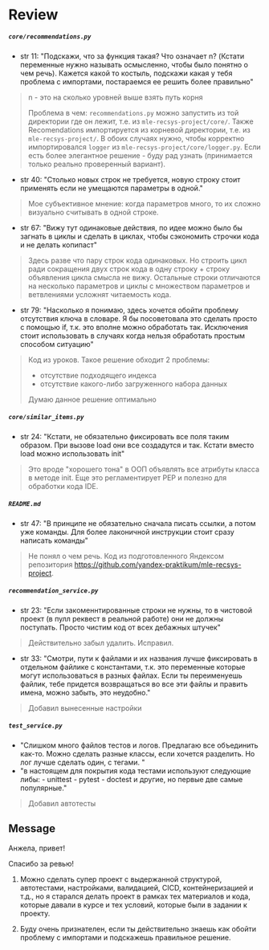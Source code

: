 # Review

##### `core/recommendations.py`

- str 11: "Подскажи, что за функция такая? Что означает n? (Кстати переменные нужно называть осмысленно, чтобы было понятно о чем речь). Кажется какой то костыль, подскажи какая у тебя проблема  с импортами, постараемся ее решить более правильно"

> n - это на сколько уровней выше взять путь корня
>
> Проблема в чем: `recommendations.py` можно запустить из той директории где он лежит, т.е. из `mle-recsys-project/core/`. Также Recomendations импортируется из корневой директории, т.е. из `mle-recsys-project/`. В обоих случаях нужно, чтобы корректно импортировался `logger` из `mle-recsys-project/core/logger.py`. Если есть более элегантное решение - буду рад узнать (принимается только реально проверенный вариант).

- str 40: "Столько новых строк не требуется, новую строку стоит применять если не умещаются параметры в одной."

> Мое субъективное мнение: когда параметров много, то их сложно визуально считывать в одной строке.

- str 67: "Вижу тут одинаковые действия, по идее можно было бы загнать в циклы и сделать в циклах, чтобы сэкономить строчки кода и не делать копипаст"

> Здесь разве что пару строк кода одинаковых. Но строить цикл ради сокращения двух строк кода в одну строку + строку объявления цикла смысла не вижу. Остальные строки отличаются на несколько параметров и циклы с множеством параметров и ветвлениями усложнят читаемость кода.

- str 79: "Насколько я понимаю, здесь хочется обойти проблему отсутствия ключа в словаре. Я бы посоветовала это сделать просто с помощью if, т.к. это вполне можно обработать так. Исключения стоит использовать в случаях когда нельзя обработать простым способом ситуацию"

> Код из уроков. Такое решение обходит 2 проблемы:
>
> - отсутствие подходящего индекса
> - отсутствие какого-либо загруженного набора данных
>
> Думаю данное решение оптимально

##### `core/similar_items.py`

- str 24: "Кстати, не обязательно фиксировать все поля таким образом. При вызове load они все создадутся и так. Кстати вместо load можно использовать init"

> Это вроде "хорошего тона" в ООП объявлять все атрибуты класса в методе init. Еще это регламентирует PEP и полезно для обработки кода IDE.

##### `README.md`

- str 47: "В принципе не обязательно сначала писать ссылки, а потом уже команды. Для более лаконичной инструкции стоит сразу написать команды"

> Не понял о чем речь. Код из подготовленного Яндексом репозитория https://github.com/yandex-praktikum/mle-recsys-project.

##### `recommendation_service.py`

- str 23: "Если закоменнтированные строки не нужны, то в чистовой проект (в пулл реквест в реальной работе) они не должны поступать. Просто чистим код от всех дебажных штучек"

> Действительно забыл удалить. Исправил.

- str 33: "Смотри, пути к файлами и их названия лучше фиксировать в отдельном файлике с константами, т.к. это переменные которые могут использоваться в разных файлах. Если ты переименуешь файлик, тебе придется возвращаться во все эти файлы и править имена, можно забыть, это неудобно."

> Добавил вынесенные настройки

##### `test_service.py`

- "Слишком много файлов тестов и логов. Предлагаю все объединить как-то. Можно сделать разные классы, если хочется разделить. Но лог лучше сделать один, с тегами. "
- "в настоящем для покрытия кода тестами используют следующие либы: - unittest - pytest - doctest и другие, но первые две самые популярные."

> Добавил автотесты



## Message

Анжела, привет!

Спасибо за ревью!

1. Можно сделать супер проект с выдержанной структурой, автотестами, настройками, валидацией, CICD, контейнеризацией и т.д., но я старался делать проект в рамках тех материалов и кода, которые давали в курсе и тех условий, которые были в задании к проекту.

2. Буду очень признателен, если ты действительно знаешь как обойти проблему с импортами и подскажешь правильное решение.
